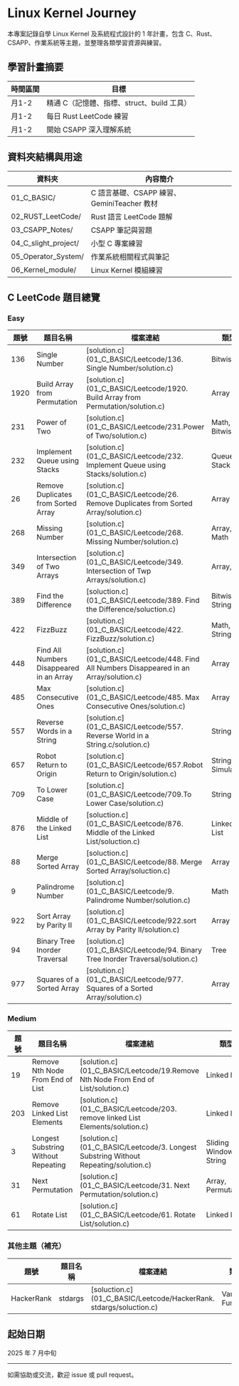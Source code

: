 
# Linux Kernel Journey

本專案記錄自學 Linux Kernel 及系統程式設計的 1 年計畫，包含 C、Rust、CSAPP、作業系統等主題，並整理各類學習資源與練習。

## 學習計畫摘要
| 時間區間 | 目標 |
|----------|------------------------------------------------------|
| 月1-2    | 精通 C（記憶體、指標、struct、build 工具）           |
| 月1-2    | 每日 Rust LeetCode 練習                              |
| 月1-2    | 開始 CSAPP 深入理解系統                              |

## 資料夾結構與用途
| 資料夾                | 內容簡介                                   |
|-----------------------|--------------------------------------------|
| 01_C_BASIC/           | C 語言基礎、CSAPP 練習、GeminiTeacher 教材 |
| 02_RUST_LeetCode/     | Rust 語言 LeetCode 題解                    |
| 03_CSAPP_Notes/       | CSAPP 筆記與習題                           |
| 04_C_slight_project/  | 小型 C 專案練習                            |
| 05_Operator_System/   | 作業系統相關程式與筆記                     |
| 06_Kernel_module/     | Linux Kernel 模組練習                      |



## C LeetCode 題目總覽

### Easy
| 題號 | 題目名稱 | 檔案連結 | 類型 |
|------|----------|----------|------|
| 136  | Single Number | [solution.c](01_C_BASIC/Leetcode/136. Single Number/solution.c) | Bitwise |
| 1920 | Build Array from Permutation | [solution.c](01_C_BASIC/Leetcode/1920. Build Array from Permutation/solution.c) | Array |
| 231  | Power of Two | [solution.c](01_C_BASIC/Leetcode/231.Power of Two/solution.c) | Math, Bitwise |
| 232  | Implement Queue using Stacks | [solution.c](01_C_BASIC/Leetcode/232. Implement Queue using Stacks/solution.c) | Queue, Stack |
| 26   | Remove Duplicates from Sorted Array | [solution.c](01_C_BASIC/Leetcode/26. Remove Duplicates from Sorted Array/solution.c) | Array |
| 268  | Missing Number | [solution.c](01_C_BASIC/Leetcode/268. Missing Number/solution.c) | Array, Math |
| 349  | Intersection of Two Arrays | [solution.c](01_C_BASIC/Leetcode/349. Intersection of Twp Arrays/solution.c) | Array, Set |
| 389  | Find the Difference | [soluction.c](01_C_BASIC/Leetcode/389. Find the Difference/soluction.c) | Bitwise, String |
| 422  | FizzBuzz | [solution.c](01_C_BASIC/Leetcode/422. FizzBuzz/solution.c) | Math, String |
| 448  | Find All Numbers Disappeared in an Array | [solution.c](01_C_BASIC/Leetcode/448. Find All Numbers Disappeared in an Array/solution.c) | Array |
| 485  | Max Consecutive Ones | [solution.c](01_C_BASIC/Leetcode/485. Max Consecutive Ones/solution.c) | Array |
| 557  | Reverse Words in a String | [solution.c](01_C_BASIC/Leetcode/557. Reverse World in a String.c/solution.c) | String |
| 657  | Robot Return to Origin | [solution.c](01_C_BASIC/Leetcode/657.Robot Return to Origin/solution.c) | String, Simulation |
| 709  | To Lower Case | [solution.c](01_C_BASIC/Leetcode/709.To Lower Case/solution.c) | String |
| 876  | Middle of the Linked List | [soluction.c](01_C_BASIC/Leetcode/876. Middle of the Linked List/soluction.c) | Linked List |
| 88   | Merge Sorted Array | [soluction.c](01_C_BASIC/Leetcode/88. Merge Sorted Array/soluction.c) | Array |
| 9    | Palindrome Number | [solution.c](01_C_BASIC/Leetcode/9. Palindrome Number/solution.c) | Math |
| 922  | Sort Array by Parity II | [solution.c](01_C_BASIC/Leetcode/922.sort Array by Parity II/solution.c) | Array |
| 94   | Binary Tree Inorder Traversal | [solution.c](01_C_BASIC/Leetcode/94. Binary Tree Inorder Traversal/solution.c) | Tree |
| 977  | Squares of a Sorted Array | [solution.c](01_C_BASIC/Leetcode/977. Squares of a Sorted Array/solution.c) | Array |

### Medium
| 題號 | 題目名稱 | 檔案連結 | 類型 |
|------|----------|----------|------|
| 19   | Remove Nth Node From End of List | [solution.c](01_C_BASIC/Leetcode/19.Remove Nth Node From End of List/solution.c) | Linked List |
| 203  | Remove Linked List Elements | [solution.c](01_C_BASIC/Leetcode/203. remove linked List Elements/solution.c) | Linked List |
| 3    | Longest Substring Without Repeating | [solution.c](01_C_BASIC/Leetcode/3. Longest Substring Without Repeating/solution.c) | Sliding Window, String |
| 31   | Next Permutation | [solution.c](01_C_BASIC/Leetcode/31. Next Permutation/solution.c) | Array, Permutation |
| 61   | Rotate List | [solution.c](01_C_BASIC/Leetcode/61. Rotate List/solution.c) | Linked List |

### 其他主題（補充）
| 題號 | 題目名稱 | 檔案連結 | 類型 |
|------|----------|----------|------|
| HackerRank | stdargs | [soluction.c](01_C_BASIC/Leetcode/HackerRank. stdargs/soluction.c) | Variadic Function |


## 起始日期
2025 年 7 月中旬

---
如需協助或交流，歡迎 issue 或 pull request。